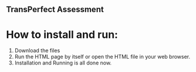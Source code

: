 ## TransPerfect Assessment

# How to install and run:
1. Download the files
2. Run the HTML page by itself or open the HTML file in your web browser.
3. Installation and Running is all done now. 